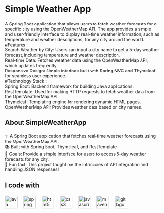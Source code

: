 <h1 align="left">Simple Weather App</h1>

###

<p align="left">A Spring Boot application that allows users to fetch weather forecasts for a specific city using the OpenWeatherMap API. The app provides a simple and user-friendly interface to display real-time weather information, such as temperature and weather descriptions, for any city around the world.<br>
#Features : <br>
Search Weather by City: Users can input a city name to get a 5-day weather forecast, including temperature and weather description.<br>
Real-time Data: Fetches weather data using the OpenWeatherMap API, which updates frequently.<br>
Responsive Design: Simple interface built with Spring MVC and Thymeleaf for seamless user experience.<br>
#Technology Stack : <br>
Spring Boot: Backend framework for building Java applications.<br>
RestTemplate: Used for making HTTP requests to fetch weather data from the OpenWeatherMap API.<br>
Thymeleaf: Templating engine for rendering dynamic HTML pages.<br>
OpenWeatherMap API: Provides weather data based on city names.<br>
</p>

###

<h2 align="left">About SimpleWeatherApp</h2>

###

<p align="left">✨ A Spring Boot application that fetches real-time weather forecasts using the OpenWeatherMap API.<br>📚 Built with Spring Boot, Thymeleaf, and RestTemplate.<br>🎯 Goals: Provide a simple interface for users to access 5-day weather forecasts for any city.<br>🎲 Fun fact: This project taught me the intricacies of API integration and handling JSON responses!</p>

###

<h2 align="left">I code with</h2>

###

<div align="left">
  <img src="https://cdn.jsdelivr.net/gh/devicons/devicon/icons/java/java-original.svg" height="40" alt="java logo" />
  <img width="12" />
  <img src="https://cdn.jsdelivr.net/gh/devicons/devicon/icons/spring/spring-original.svg" height="40" alt="spring logo" />
  <img width="12" />
  <img src="https://cdn.jsdelivr.net/gh/devicons/devicon/icons/html5/html5-original.svg" height="40" alt="html5 logo" />
  <img width="12" />
  <img src="https://cdn.jsdelivr.net/gh/devicons/devicon/icons/css3/css3-original.svg" height="40" alt="css3 logo" />
  <img width="12" />
  <img src="https://cdn.jsdelivr.net/gh/devicons/devicon/icons/javascript/javascript-original.svg" height="40" alt="javascript logo" />
  <img width="12" />
  <img src="https://cdn.jsdelivr.net/gh/devicons/devicon/icons/maven/maven-original.svg" height="40" alt="maven logo" />
  <img width="12" />
  <img src="https://cdn.jsdelivr.net/gh/devicons/devicon/icons/git/git-original.svg" height="40" alt="git logo" />
</div>
